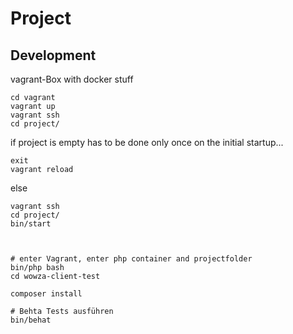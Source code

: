 # Project

## Development

vagrant-Box with docker stuff

    cd vagrant
    vagrant up
    vagrant ssh
    cd project/
    
if project is empty
has to be done only once on the initial startup...

    exit 
    vagrant reload

else

    vagrant ssh
    cd project/
    bin/start
    


    # enter Vagrant, enter php container and projectfolder
    bin/php bash
    cd wowza-client-test
    
    composer install
    
    # Behta Tests ausführen
    bin/behat
